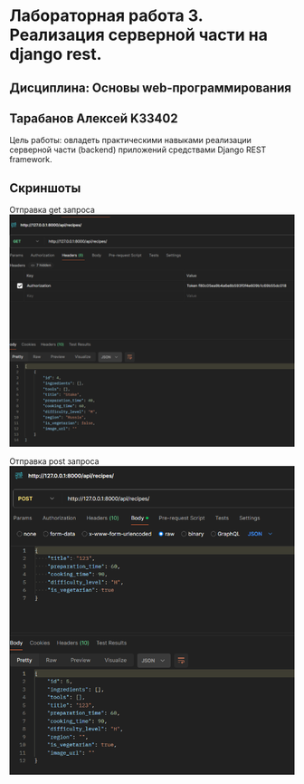 # Лабораторная работа 3. Реализация серверной части на django rest. 
## Дисциплина: Основы web-программирования
## Тарабанов Алексей K33402


Цель работы: овладеть практическими навыками реализации серверной части (backend) приложений средствами Django REST framework.

## Скриншоты
Отправка get запроса
![Image](img1.png)

Отправка post запроса
![Image](img.png)


